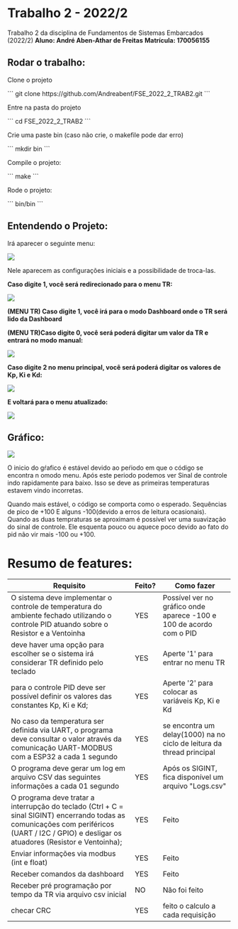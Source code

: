 # Trabalho 2 - 2022/2

Trabalho 2 da disciplina de Fundamentos de Sistemas Embarcados (2022/2)
**Aluno: André Aben-Athar de Freitas**
**Matrícula: 170056155**

## Rodar o trabalho:

<p>
    Clone o projeto
</p>
```
git clone https://github.com/Andreabenf/FSE_2022_2_TRAB2.git
```
<p>
    Entre na pasta do projeto
</p>
```
cd FSE_2022_2_TRAB2
```
<p>
    Crie uma paste bin (caso não crie, o makefile pode dar erro)
</p>
```
mkdir bin
```
<p>
    Compile o projeto:
</p>
```
make
```
<p>
    Rode o projeto:
</p>
```
bin/bin
```

## Entendendo o Projeto:

<p>
    Irá aparecer o seguinte menu:
</p>

![](https://i.imgur.com/b53Tyet.png)
<p>
Nele aparecem as configurações iniciais e a possibilidade de troca-las.

**Caso digite 1, você será redirecionado para o menu TR:**
</p>

![](https://i.imgur.com/UoDbx2M.png)

<p>
    
   **(MENU TR) Caso digite 1, você irá para o modo Dashboard onde o TR será lido da Dashboard**
    
</p>

<p>
    
   **(MENU TR)Caso digite 0, você será poderá digitar um valor da TR e entrará no modo manual:**
    
</p>


![](https://i.imgur.com/lbaug7Q.png)

<p>
    
   **Caso digite 2 no menu principal, você será poderá digitar os valores de Kp, Ki e Kd:**
    
</p>


![](https://i.imgur.com/7eulTj5.png)

<p>
    
   **E voltará para o menu atualizado:**
    
</p>


![](https://i.imgur.com/e5C8Fn7.png)


## Gráfico:

![](https://i.imgur.com/Yc9deub.png)
<p>
    O inicio do gŕafico é estável devido ao peŕiodo em que o código se encontra n omodo menu. Após este periodo podemos ver Sinal de controle indo rapidamente para baixo. Isso se deve as primeiras temperaturas estavem vindo incorretas.

Quando mais estável, o código se comporta como o esperado.
Sequências de pico de +100 E alguns -100(devido a erros de leitura ocasionais).
Quando as duas tempraturas se aproximam é possível ver uma suavização do sinal de controle. Ele esquenta pouco ou aquece poco devido ao fato do pid não vir mais -100 ou +100.
</p>

# Resumo de features:

| Requisito | Feito? | Como fazer |
| -------- | -------- | -------- |
| O sistema deve implementar o controle de temperatura do ambiente fechado utilizando o controle PID atuando sobre o Resistor e a Ventoinha    |  YES    | Possível ver no gráfico onde aparece -100 e 100 de acordo com o PID    |
| deve haver uma opção para escolher se o sistema irá considerar TR definido pelo teclado | YES | Aperte '1' para entrar no menu TR |
| para o controle PID deve ser possível definir os valores das constantes Kp, Ki e Kd; | YES | Aperte '2' para colocar as variáveis Kp, Ki e Kd |
|  No caso da temperatura ser definida via UART, o programa deve consultar o valor através da comunicação UART-MODBUS com a ESP32 a cada 1 segundo | YES | se encontra um delay(1000) na no ciclo de leitura da thread principal |
| O programa deve gerar um log em arquivo CSV das seguintes informações a cada 01 segundo  | YES | Após os SIGINT, fica disponível um arquivo "Logs.csv" |
| O programa deve tratar a interrupção do teclado (Ctrl + C = sinal SIGINT) encerrando todas as comunicações com periféricos (UART / I2C / GPIO) e desligar os atuadores (Resistor e Ventoinha); | YES | Feito |
| Enviar informações via modbus (int e float) | YES | Feito |
| Receber comandos da dashboard | YES | Feito |
| Receber pré programação por tempo da TR via arquivo csv inicial | NO |Não foi feito |
| checar CRC | YES | feito o calculo a cada requisição |

